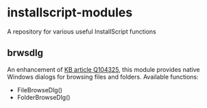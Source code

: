# installscript-modules
A repository for various useful InstallScript functions

## brwsdlg
An enhancement of [KB article Q104325](https://flexeracommunity.force.com/customer/articles/en_US/HOWTO/Q104325), this module provides native Windows dialogs for browsing files and folders.
Available functions:
- FileBrowseDlg()
- FolderBrowseDlg()
